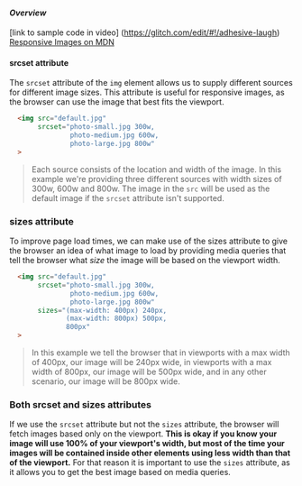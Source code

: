#### _Overview_

[link to sample code in video] (https://glitch.com/edit/#!/adhesive-laugh)
[Responsive Images on MDN](https://developer.mozilla.org/en-US/docs/Learn/HTML/Multimedia_and_embedding/Responsive_images)

#### srcset attribute

The `srcset` attribute of the `img` element allows us to supply different sources for different image sizes. This attribute is useful for responsive images, as the browser can use the image that best fits the viewport.

```html
  <img src="default.jpg" 
       srcset="photo-small.jpg 300w,
               photo-medium.jpg 600w,
               photo-large.jpg 800w"
  >
```
> Each source consists of the location and width of the image. In this example we're providing three different sources with width sizes of 300w, 600w and 800w. The image in the `src` will be used as the default image if the `srcset` attribute isn't supported. 

### sizes attribute

To improve page load times, we can make use of the sizes attribute to give the browser an idea of what image to load by providing media queries that tell the browser what _size_ the image will be based on the viewport width.

```html
  <img src="default.jpg" 
       srcset="photo-small.jpg 300w,
               photo-medium.jpg 600w,
               photo-large.jpg 800w"
       sizes="(max-width: 400px) 240px,
              (max-width: 800px) 500px,
              800px"
  >
```
> In this example we tell the browser that in viewports with a max width of 400px, our image will be 240px wide, in viewports with a max width of 800px, our image will be 500px wide, and in any other scenario, our image will be 800px wide.

### Both srcset and sizes attributes

If we use the `srcset` attribute but not the `sizes` attribute, the browser will fetch images based only on the viewport. **This is okay if you know your image will use 100% of your viewport's width, but most of the time your images will be contained inside other elements using less width than that of the viewport.** For that reason it is important to use the `sizes` attribute, as it allows you to get the best image based on media queries.
